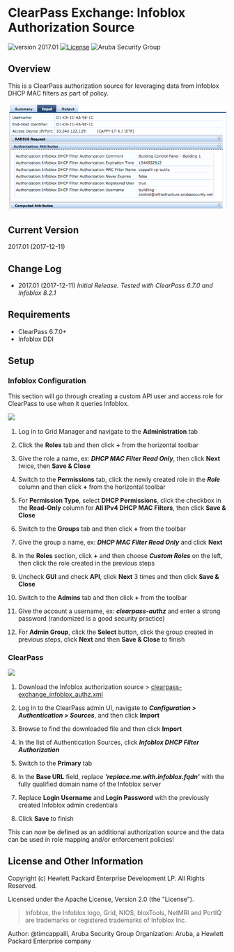 
# ClearPass Exchange: Infoblox Authorization Source

![version 2017.01](https://img.shields.io/badge/Version-2017.01-brightgreen.svg "version 2017.01") [![License](https://img.shields.io/badge/License-Apache%202.0-blue.svg)](https://opensource.org/licenses/Apache-2.0) ![Aruba Security Group](https://img.shields.io/badge/Source-Aruba_Security_Group-orange.svg "Aruba Security Group")


## Overview
This is a ClearPass authorization source for leveraging data from Infoblox DHCP MAC filters as part of policy.

![Sample Request with Infoblox Authorization Data](assets/ipam_infoblox_sample-authz.png)

## Current Version
2017.01 (2017-12-11)

## Change Log
* 2017.01 (2017-12-11)
 _Initial Release. Tested with ClearPass 6.7.0 and Infoblox 8.2.1_

## Requirements
* ClearPass 6.7.0+
* Infoblox DDI

## Setup
### Infoblox Configuration

This section will go through creating a custom API user and access role for ClearPass to use when it queries Infoblox.

![](assets/ipam_infoblox_create-api-account.gif)

1. Log in to Grid Manager and navigate to the **Administration** tab

2. Click the **Roles** tab and then click **+** from the horizontal toolbar

3. Give the role a name, ex: **_DHCP MAC Filter Read Only_**, then click **Next** twice, then **Save & Close**

4. Switch to the **Permissions** tab, click the newly created role in the **_Role_** column and then click **+** from the horizontal toolbar

5. For **Permission Type**, select **DHCP Permissions**, click the checkbox in the **Read-Only** column for **All IPv4 DHCP MAC Filters**, then click **Save & Close**

6. Switch to the **Groups** tab and then click **+** from the toolbar

7. Give the group a name, ex: **_DHCP MAC Filter Read Only_** and click **Next**

8. In the **Roles** section, click **+** and then choose **_Custom Roles_** on the left, then click the role created in the previous steps

9. Uncheck **GUI** and check **API**, click **Next** 3 times and then click **Save & Close**

10. Switch to the **Admins** tab and then click **+** from the toolbar

11. Give the account a username, ex: **_clearpass-authz_** and enter a strong password (randomized is a good security practice)

12. For **Admin Group**, click the **Select** button, click the group created in previous steps, click **Next** and then **Save & Close** to finish

### ClearPass

![](assets/ipam_infoblox_clearpass-import.gif)

1. Download the Infoblox authorization source > [clearpass-exchange_infoblox_authz.xml](clearpass-exchange_infoblox_authz.xml)

2. Log in to the ClearPass admin UI, navigate to  **_Configuration > Authentication > Sources_**, and then click **Import**

3. Browse to find the downloaded file and then click **Import**

4. In the list of Authentication Sources, click **_Infoblox DHCP Filter Authorization_**

5. Switch to the **Primary** tab

6. In the **Base URL** field, replace **_'replace.me.with.infoblox.fqdn'_** with the fully qualified domain name of the Infoblox server

7. Replace **Login Username** and **Login Password** with the previously created Infoblox admin credentials

8. Click **Save** to finish

This can now be defined as an additional authorization source and the data can be used in role mapping and/or enforcement policies!

## License and Other Information
Copyright (c) Hewlett Packard Enterprise Development LP. All Rights Reserved.

Licensed under the Apache License, Version 2.0 (the "License").

> Infoblox, the Infoblox logo, Grid, NIOS, bloxTools, NetMRI and PortIQ are trademarks or registered trademarks of Infoblox Inc.

Author: @timcappalli, Aruba Security Group
Organization: Aruba, a Hewlett Packard Enterprise company

